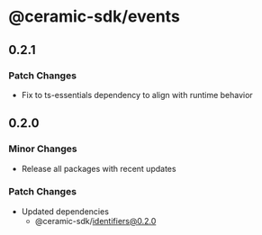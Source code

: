 # @ceramic-sdk/events

## 0.2.1

### Patch Changes

- Fix to ts-essentials dependency to align with runtime behavior

## 0.2.0

### Minor Changes

- Release all packages with recent updates

### Patch Changes

- Updated dependencies
  - @ceramic-sdk/identifiers@0.2.0
